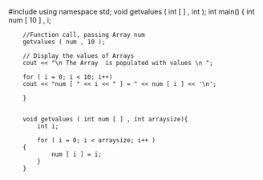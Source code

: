 #include<iostream>
using namespace std;
	void getvalues ( int [ ] , int );
	int main()
	{
		int num [ 10 ] , i;
			
		//Function call, passing Array num
		getvalues ( num , 10 );
			
		// Display the values of Arrays 
		cout << "\n The Array  is populated with values \n ";
		
		for ( i = 0; i < 10; i++)
		cout << "num [ " << i << " ] = " << num [ i ] << '\n';
		
		}
								 
		
		void getvalues ( int num [ ] , int arraysize){
			int i;
			
			for ( i = 0; i < arraysize; i++ )
		{
				num [ i ] = i;
			}
		}
		
